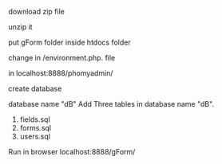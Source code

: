 download zip file 

unzip it 

put gForm folder inside htdocs folder 

change in /environment.php. file 

in localhost:8888/phomyadmin/

create database 

database name  "dB"
Add Three tables in database name "dB".     
1) fields.sql
2) forms.sql
3) users.sql

Run in browser localhost:8888/gForm/
